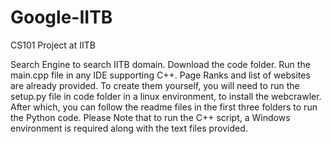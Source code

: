 # Google-IITB
CS101 Project at IITB

Search Engine to search IITB domain.
Download the code folder. Run the main.cpp file in any IDE supporting C++.
Page Ranks and list of websites are already provided.
To create them yourself, you will need to run the setup.py file in code folder in a linux environment, to install the webcrawler.
After which, you can follow the readme files in the first three folders to run the Python code.
Please Note that to run the C++ script, a Windows environment is required along with the text files provided.
